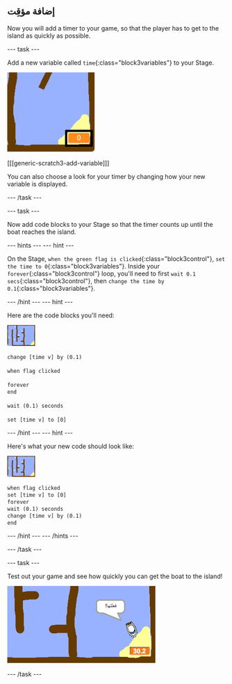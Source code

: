 ## إضافة مؤقِت

Now you will add a timer to your game, so that the player has to get to the island as quickly as possible.

\--- task \---

Add a new variable called `time`{:class="block3variables"} to your Stage.

![لقطة الشاشة](images/boat-variable-annotated.png)

[[[generic-scratch3-add-variable]]]

You can also choose a look for your timer by changing how your new variable is displayed.

\--- /task \---

\--- task \---

Now add code blocks to your Stage so that the timer counts up until the boat reaches the island.

\--- hints \--- \--- hint \---

On the Stage, `when the green flag is clicked`{:class="block3control"}, `set the time to 0`{:class="block3variables"}. Inside your `forever`{:class="block3control"} loop, you'll need to first `wait 0.1 secs`{:class="block3control"}, then `change the time by 0.1`{:class="block3variables"}.

\--- /hint \--- \--- hint \---

Here are the code blocks you'll need:

![stage](images/stage.png)

```blocks3
change [time v] by (0.1)

when flag clicked

forever
end

wait (0.1) seconds

set [time v] to [0]
```

\--- /hint \--- \--- hint \---

Here's what your new code should look like:

![stage](images/stage.png)

```blocks3
when flag clicked
set [time v] to [0]
forever
wait (0.1) seconds
change [time v] by (0.1)
end
```

\--- /hint \--- \--- /hints \---

\--- /task \---

\--- task \---

Test out your game and see how quickly you can get the boat to the island!

![screenshot](images/boat-variable-test.png)

\--- /task \---